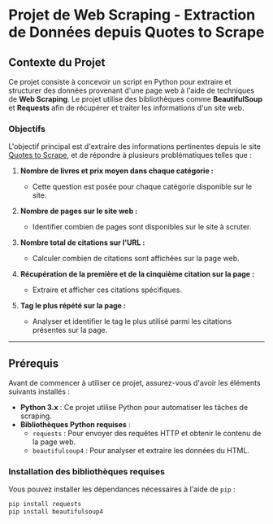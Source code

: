 # Projet de Web Scraping - Extraction de Données depuis Quotes to Scrape

## Contexte du Projet

Ce projet consiste à concevoir un script en Python pour extraire et structurer des données provenant d'une page web à l'aide de techniques de **Web Scraping**. Le projet utilise des bibliothèques comme **BeautifulSoup** et **Requests** afin de récupérer et traiter les informations d'un site web.

### Objectifs

L'objectif principal est d'extraire des informations pertinentes depuis le site [Quotes to Scrape](https://quotes.toscrape.com/), et de répondre à plusieurs problématiques telles que :

1. **Nombre de livres et prix moyen dans chaque catégorie :**
   - Cette question est posée pour chaque catégorie disponible sur le site.

2. **Nombre de pages sur le site web :**
   - Identifier combien de pages sont disponibles sur le site à scruter.

3. **Nombre total de citations sur l'URL :**
   - Calculer combien de citations sont affichées sur la page web.

4. **Récupération de la première et de la cinquième citation sur la page :**
   - Extraire et afficher ces citations spécifiques.

5. **Tag le plus répété sur la page :**
   - Analyser et identifier le tag le plus utilisé parmi les citations présentes sur la page.

---

## Prérequis

Avant de commencer à utiliser ce projet, assurez-vous d'avoir les éléments suivants installés :

- **Python 3.x** : Ce projet utilise Python pour automatiser les tâches de scraping.
- **Bibliothèques Python requises** :
  - `requests` : Pour envoyer des requêtes HTTP et obtenir le contenu de la page web.
  - `beautifulsoup4` : Pour analyser et extraire les données du HTML.

### Installation des bibliothèques requises

Vous pouvez installer les dépendances nécessaires à l'aide de `pip` :

```bash
pip install requests
pip install beautifulsoup4

